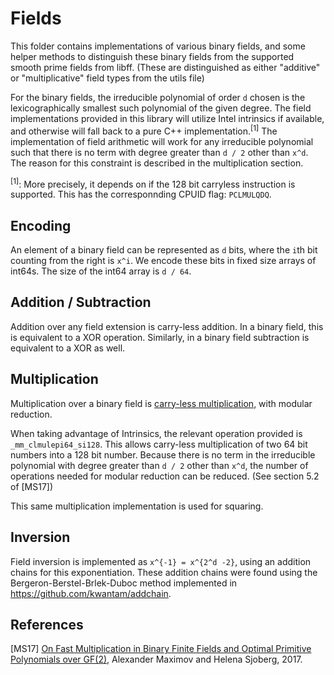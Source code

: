 # Fields

This folder contains implementations of various binary fields,
and some helper methods to distinguish these binary fields from the supported smooth prime fields from libff.
(These are distinguished as either "additive" or "multiplicative" field types from the utils file)

For the binary fields, the irreducible polynomial of order `d` chosen is the lexicographically smallest
such polynomial of the given degree.
The field implementations provided in this library will utilize Intel intrinsics
if available, and otherwise will fall back to a pure C++ implementation.<sup>[1]</sup>
The implementation of field arithmetic will work for any irreducible polynomial
such that there is no term with degree greater than `d / 2` other than `x^d`.
The reason for this constraint is described in the multiplication section.

<sup>[1]</sup>: More precisely, it depends on if the 128 bit carryless instruction is supported. This has the corresponnding CPUID flag: `PCLMULQDQ`.

## Encoding
An element of a binary field can be represented as `d` bits,
where the `i`th bit counting from the right is `x^i`.
We encode these bits in fixed size arrays of int64s.
The size of the int64 array is `d / 64`.

## Addition / Subtraction

Addition over any field extension is carry-less addition.
In a binary field, this is equivalent to a XOR operation.
Similarly, in a binary field subtraction is equivalent to a XOR as well.

## Multiplication

Multiplication over a binary field is [carry-less multiplication](https://en.wikipedia.org/wiki/Carry-less_product),
with modular reduction.

When taking advantage of Intrinsics, the relevant operation provided is `_mm_clmulepi64_si128`.
This allows carry-less multiplication of two 64 bit numbers into a 128 bit number.
Because there is no term in the irreducible polynomial with degree greater
than `d / 2` other than `x^d`, the number of operations needed for
modular reduction can be reduced. (See section 5.2 of [MS17])

This same multiplication implementation is used for squaring.

## Inversion

Field inversion is implemented as `x^{-1} = x^{2^d -2}`, using an addition chains for this exponentiation.
These addition chains were found using the Bergeron-Berstel-Brlek-Duboc method implemented in
https://github.com/kwantam/addchain.

## References

[MS17] [On Fast Multiplication in Binary Finite Fields and Optimal Primitive Polynomials over GF(2)](https://eprint.iacr.org/2017/889), Alexander Maximov and Helena Sjoberg, 2017.